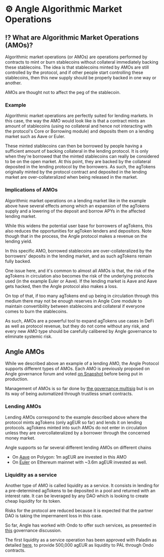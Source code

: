 # ⚙️ Angle Algorithmic Market Operations

## ⁉️ What are Algorithmic Market Operations (AMOs)?

Algorithmic market operations (or AMOs) are operations performed by contracts to mint or burn stablecoins without collateral immediately backing these stablecoins. The idea is that stablecoins minted by AMOs are still controlled by the protocol, and if other people start controlling these stablecoins, then this new supply should be properly backed in one way or another.

AMOs are thought not to affect the peg of the stablecoin.

### Example

Algorithmic market operations are perfectly suited for lending markets. In this case, the way the AMO would look like is that a contract mints an amount of stablecoins (using no collateral and hence not interacting with the protocol's Core or Borrowing module) and deposits them on a lending market such as Aave or Euler.

These minted stablecoins can then be borrowed by people having a sufficient amount of backing collateral in the lending protocol. It is only when they're borrowed that the minted stablecoins can really be considered to be on the open market. At this point, they are backed by the collateral deposited in the lending protocol by the borrowers. As such, the agTokens originally minted by the protocol contract and deposited in the lending market are over-collateralized when being released in the market.

### Implications of AMOs

Algorithmic market operations on a lending market like in the example above have several effects among which an expansion of the agTokens supply and a lowering of the deposit and borrow APYs in the affected lending market.

While this widens the potential user base for borrowers of agTokens, this also reduces the opportunities for agToken lenders and depositors. Note though that in the process, the Angle protocol makes a revenue on the lending yield.

In this specific AMO, borrowed stablecoins are over-collateralized by the borrowers' deposits in the lending market, and as such agTokens remain fully backed.

One issue here, and it's common to almost all AMOs is that, the risk of the agTokens in circulation also becomes the risk of the underlying protocols used (in the example Euler or Aave). If the lending market is Aave and Aave gets hacked, then the Angle protocol also makes a loss.

On top of that, if too many agTokens end up being in circulation through this medium there may not be enough reserves in Angle Core module to maintain convertibility between stablecoins and collateral if everyone comes to burn the stablecoins.

As such, AMOs are a powerful tool to expand agTokens use cases in DeFi as well as protocol revenue, but they do not come without any risk, and every new AMO type should be carefully calibered by Angle governance to eliminate systemic risk.

## Angle AMOs

While we described above an example of a lending AMO, the Angle Protocol supports different types of AMOs. Each AMO is previously proposed on Angle governance forum and voted [on Snapshot](https://snapshot.org/#/anglegovernance.eth) before being put in production.

Management of AMOs is so far done by [the governance multisig](https://etherscan.io/address/0xdC4e6DFe07EFCa50a197DF15D9200883eF4Eb1c8) but is on its way of being automatized through trustless smart contracts.

### Lending AMOs

Lending AMOs correspond to the example described above where the protocol mints agTokens (only agEUR so far) and lends it on lending protocols. agTokens minted into such AMOs do not enter in circulation unless they are overcollateralized by a borrower through the concerned money market.

Angle supports so far several different lending AMOs on different chains

- On [Aave](https://app.aave.com/reserve-overview/?underlyingAsset=0xe0b52e49357fd4daf2c15e02058dce6bc0057db4&marketName=proto_polygon_v3) on Polygon: 1m agEUR are invested in this AMO
- On [Euler](https://app.euler.finance/market/0x1a7e4e63778b4f12a199c062f3efdd288afcbce8) on Ethereum mainnet with ~3.6m agEUR invested as well.

### Liquidity as a service

Another type of AMO is called liquidity as a service. It consists in lending for a pre-determined agTokens to be deposited in a pool and returned with an interest rate. It can be leveraged by any DAO which is looking to create cheap liquidity for its token.

Risks for the protocol are reduced because it is expected that the partner DAO is taking the impermanent loss in this case.

So far, Angle has worked with Ondo to offer such services, as presented in [this](https://gov.angle.money/t/proposal-angle-ondo-liquidity-as-a-service-program/320) governance discussion.

The first liquidity as a service operation has been approved with Paladin as detailed [here](https://gov.angle.money/t/liquidity-as-a-service-partnership-with-paladin/322), to provide 500,000 agEUR as liquidity to PAL through Ondo contracts.
